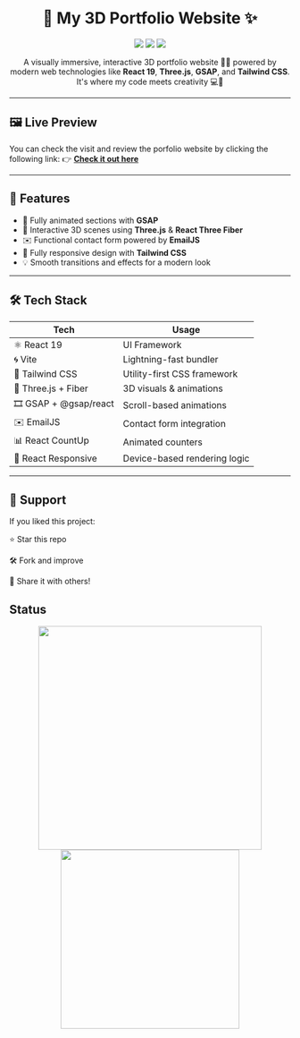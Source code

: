 <h1 align="center">🚀 My 3D Portfolio Website ✨</h1>

<p align="center">
  <img src="https://img.shields.io/badge/Status-Live-brightgreen?style=for-the-badge"/>
  <img src="https://img.shields.io/badge/Built%20With-React%2019-blue?style=for-the-badge"/>
  <img src="https://img.shields.io/badge/Powered%20by-Vite-646CFF?style=for-the-badge&logo=vite&logoColor=white"/>
</p>

<p align="center">
  A visually immersive, interactive 3D portfolio website 🎨🧠 powered by modern web technologies like <strong>React 19</strong>, <strong>Three.js</strong>, <strong>GSAP</strong>, and <strong>Tailwind CSS</strong>.  
  It's where my code meets creativity 💻💫
</p>

---

## 🖼️ Live Preview

You can check the visit and review the porfolio website by clicking the following link:
👉 **[Check it out here](https://mayuresh-kadale-portfolio.vercel.app/)**

---

## 🎯 Features

- 🧩 Fully animated sections with **GSAP**
- 🌌 Interactive 3D scenes using **Three.js** & **React Three Fiber**
- ✉️ Functional contact form powered by **EmailJS**
- 📱 Fully responsive design with **Tailwind CSS**
- 💡 Smooth transitions and effects for a modern look

---

## 🛠️ Tech Stack

| Tech                     | Usage                                |
|--------------------------|--------------------------------------|
| ⚛️ React 19              | UI Framework                         |
| 🌀 Vite                   | Lightning-fast bundler               |
| 🧪 Tailwind CSS           | Utility-first CSS framework          |
| 🌌 Three.js + Fiber       | 3D visuals & animations              |
| 🎞 GSAP + @gsap/react     | Scroll-based animations              |
| ✉️ EmailJS                | Contact form integration             |
| 📊 React CountUp          | Animated counters                    |
| 📱 React Responsive       | Device-based rendering logic         |

---

## 🌟 Support

If you liked this project:

⭐ Star this repo

🛠️ Fork and improve

📣 Share it with others!

## Status

<p align="center"> <img src="https://github-readme-stats.vercel.app/api?username=DeveloperMK07&show_icons=true&theme=tokyonight" width="400"/> <img src="https://github-readme-stats.vercel.app/api/top-langs/?username=DeveloperMK07&layout=compact&theme=tokyonight" width="320"/> </p>
